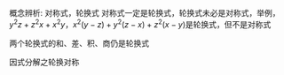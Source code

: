概念辨析: 对称式，轮换式
对称式一定是轮换式，轮换式未必是对称式，举例，$y^2z+z^2x+x^2y$，$x^2(y-z)+y^2(z-x)+z^2(x-y)$是轮换式，但不是对称式

两个轮换式的和、差、积、商仍是轮换式

因式分解之轮换对称
